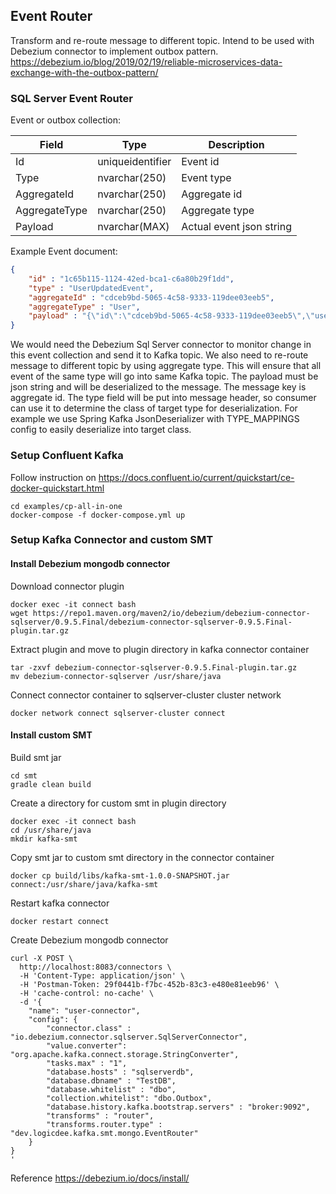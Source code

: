 ## Event Router
Transform and re-route message to different topic. Intend to be used with Debezium connector to implement outbox pattern.
https://debezium.io/blog/2019/02/19/reliable-microservices-data-exchange-with-the-outbox-pattern/

### SQL Server Event Router

Event or outbox collection:

| Field |  Type  |   Description   | 
|-------|--------|-----------------|
| Id   | uniqueidentifier | Event id        |
| Type  | nvarchar(250) | Event type      |
| AggregateId  | nvarchar(250) | Aggregate id      |
| AggregateType  | nvarchar(250) | Aggregate type     |
| Payload  | nvarchar(MAX) | Actual event json string |

Example Event document:
```json
{
    "id" : "1c65b115-1124-42ed-bca1-c6a80b29f1dd",
    "type" : "UserUpdatedEvent",
    "aggregateId" : "cdceb9bd-5065-4c58-9333-119dee03eeb5",
    "aggregateType" : "User",
    "payload" : "{\"id\":\"cdceb9bd-5065-4c58-9333-119dee03eeb5\",\"username\":\"shilva\",\"firstName\":\"Worawat\",\"lastName\":\"Wijarn\",\"aggregateId\":\"cdceb9bd-5065-4c58-9333-119dee03eeb5\",\"aggregateType\":\"User\"}",
}
```

We would need the Debezium Sql Server connector to monitor change in this event collection and send it to Kafka topic.
We also need to re-route message to different topic by using aggregate type. This will ensure that all event of the same type will go into same Kafka topic.
The payload must be json string and will be deserialized to the message. The message key is aggregate id. 
The type field will be put into message header, so consumer can use it to determine the class of target type for deserialization.
For example we use Spring Kafka JsonDeserializer with TYPE_MAPPINGS config to easily deserialize into target class.


### Setup Confluent Kafka

Follow instruction on 
https://docs.confluent.io/current/quickstart/ce-docker-quickstart.html

```
cd examples/cp-all-in-one
docker-compose -f docker-compose.yml up
```

### Setup Kafka Connector and custom SMT

#### Install Debezium mongodb connector

Download connector plugin
```
docker exec -it connect bash
wget https://repo1.maven.org/maven2/io/debezium/debezium-connector-sqlserver/0.9.5.Final/debezium-connector-sqlserver-0.9.5.Final-plugin.tar.gz
```

Extract plugin and move to plugin directory in kafka connector container
```
tar -zxvf debezium-connector-sqlserver-0.9.5.Final-plugin.tar.gz
mv debezium-connector-sqlserver /usr/share/java
```

Connect connector container to sqlserver-cluster cluster network
```
docker network connect sqlserver-cluster connect
```

#### Install custom SMT

Build smt jar
```
cd smt
gradle clean build
```

Create a directory for custom smt in plugin directory
```
docker exec -it connect bash
cd /usr/share/java
mkdir kafka-smt
```

Copy smt jar to custom smt directory in the connector container
```
docker cp build/libs/kafka-smt-1.0.0-SNAPSHOT.jar connect:/usr/share/java/kafka-smt
```

Restart kafka connector
```
docker restart connect
```

Create Debezium mongodb connector
```
curl -X POST \
  http://localhost:8083/connectors \
  -H 'Content-Type: application/json' \
  -H 'Postman-Token: 29f0441b-f7bc-452b-83c3-e480e81eeb96' \
  -H 'cache-control: no-cache' \
  -d '{
    "name": "user-connector",
    "config": {
        "connector.class" : "io.debezium.connector.sqlserver.SqlServerConnector",
        "value.converter": "org.apache.kafka.connect.storage.StringConverter",
        "tasks.max" : "1",
        "database.hosts" : "sqlserverdb",
        "database.dbname" : "TestDB",
        "database.whitelist" : "dbo",
        "collection.whitelist": "dbo.Outbox",
        "database.history.kafka.bootstrap.servers" : "broker:9092",
        "transforms" : "router",
        "transforms.router.type" : "dev.logicdee.kafka.smt.mongo.EventRouter"
    }
}
'
```

Reference
https://debezium.io/docs/install/
